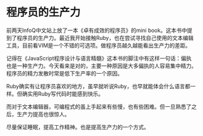程序员的生产力
===========

前两天InfoQ中文站上放了一本《卓有成效的程序员》的mini book。这本书中提到了程序员的生产力。最近我开始接触Ruby，也在尝试寻找自己使用的文本编辑工具，目前看VIM是一个不错的可选项。做程序员越久越能看出生产力的差距。
 
记得在《JavaScript程序设计与语言精髓》这本书的脚注中有这样一句话：偏执也是一种生产力。今天看来是对的，主要一种原因是大多偏执的人容易集中精力。程序员的精力发散时常是低下生产率的一个原因。
 
Ruby确实有让程序员喜欢的地方，虽早就听说Ruby，也早就能体会什么语言都一样。但确实用Ruby写代码时能感到快乐。
 
而对于文本编辑器，可编程式的虽上手起来有些慢，也有些困难。但一旦熟悉了之后，生产力提高也很惊人。
 
尽量保证睡眠，提高工作精神。也是提高生产力的一个方式。
